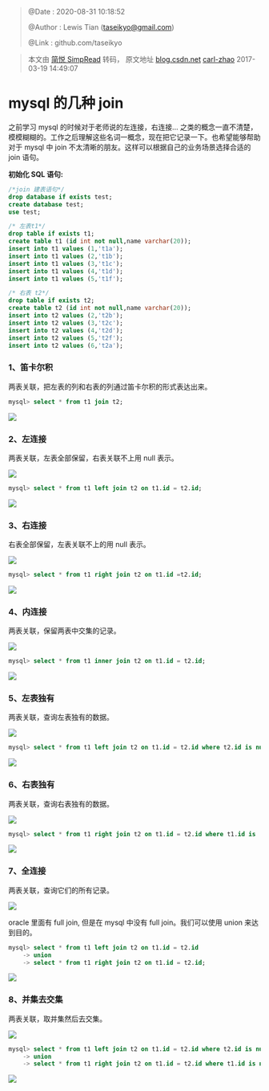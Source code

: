 > @Date    : 2020-08-31 10:18:52
>
> @Author  : Lewis Tian (taseikyo@gmail.com)
>
> @Link    : github.com/taseikyo

> 本文由 [简悦 SimpRead](http://ksria.com/simpread/) 转码， 原文地址 [blog.csdn.net](https://blog.csdn.net/u012410733/article/details/63684663) [carl-zhao](https://me.csdn.net/u012410733) 2017-03-19 14:49:07

# mysql 的几种 join

之前学习 mysql 的时候对于老师说的左连接，右连接… 之类的概念一直不清楚，模模糊糊的。工作之后理解这些名词一概念，现在把它记录一下。也希望能够帮助对于 mysql 中 join 不太清晰的朋友。这样可以根据自己的业务场景选择合适的 join 语句。

**初始化 SQL 语句:**

```SQL
/*join 建表语句*/
drop database if exists test;
create database test;
use test;

/* 左表t1*/
drop table if exists t1;
create table t1 (id int not null,name varchar(20));
insert into t1 values (1,'t1a');
insert into t1 values (2,'t1b');
insert into t1 values (3,'t1c');
insert into t1 values (4,'t1d');
insert into t1 values (5,'t1f');

/* 右表 t2*/
drop table if exists t2;
create table t2 (id int not null,name varchar(20));
insert into t2 values (2,'t2b');
insert into t2 values (3,'t2c');
insert into t2 values (4,'t2d');
insert into t2 values (5,'t2f');
insert into t2 values (6,'t2a');
```

### 1、笛卡尔积

两表关联，把左表的列和右表的列通过笛卡尔积的形式表达出来。

```SQL
mysql> select * from t1 join t2;
```

![](../../../images/2020/08/20170319142335531.png)

### 2、左连接

两表关联，左表全部保留，右表关联不上用 null 表示。

![](../../../images/2020/08/20170319142752582.png)

```SQL
mysql> select * from t1 left join t2 on t1.id = t2.id;
```

![](../../../images/2020/08/20170319143100039.png)

### 3、右连接

右表全部保留，左表关联不上的用 null 表示。

![](../../../images/2020/08/20170319143202765.png)

```SQL
mysql> select * from t1 right join t2 on t1.id =t2.id;
```

![](../../../images/2020/08/20170319143346594.png)

### 4、内连接

两表关联，保留两表中交集的记录。

![](../../../images/2020/08/20170319143445607.png)

```SQL
mysql> select * from t1 inner join t2 on t1.id = t2.id;
```

![](../../../images/2020/08/20170319143548218.png)

### 5、左表独有

两表关联，查询左表独有的数据。

![](../../../images/2020/08/20170319143724064.png)

```SQL
mysql> select * from t1 left join t2 on t1.id = t2.id where t2.id is null;
```

![](../../../images/2020/08/20170319143844988.png)

### 6、右表独有

两表关联，查询右表独有的数据。

![](../../../images/2020/08/20170319143933426.png)

```SQL
mysql> select * from t1 right join t2 on t1.id = t2.id where t1.id is  null;
```

![](../../../images/2020/08/20170319144025225.png)

### 7、全连接

两表关联，查询它们的所有记录。

![](../../../images/2020/08/20170319144159774.png)

oracle 里面有 full join, 但是在 mysql 中没有 full join。我们可以使用 union 来达到目的。

```SQL
mysql> select * from t1 left join t2 on t1.id = t2.id
    -> union 
    -> select * from t1 right join t2 on t1.id = t2.id;
```

![](../../../images/2020/08/20170319144410521.png)

### 8、并集去交集

两表关联，取并集然后去交集。

![](../../../images/2020/08/20170319144515693.png)

```SQL
mysql> select * from t1 left join t2 on t1.id = t2.id where t2.id is null
    -> union 
    -> select * from t1 right join t2 on t1.id = t2.id where t1.id is null;
```

![](../../../images/2020/08/20170319144757507.png)